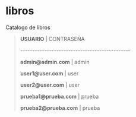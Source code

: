 # libros
Catalogo de libros

<blockquote>
  <p><strong> USUARIO</strong> | CONTRASEÑA</p>
----------------------------------------------
  <p><strong>admin@admin.com</strong>      | admin   </p>
  <p><strong>user1@user.com</strong>       | user    </p>
  <p><strong>user2@user.com</strong>       | user    </p>
  <p><strong>prueba1@prueba.com</strong>   | prueba  </p>
  <p><strong>prueba2@prueba.com</strong>   | prueba  </p>
</blockquote>

